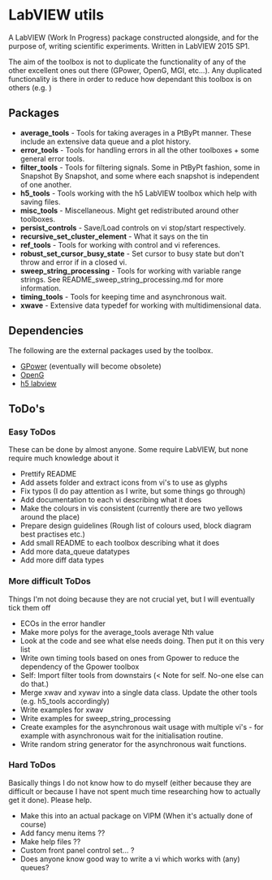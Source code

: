 # LabVIEW utils

A LabVIEW (Work In Progress) package constructed alongside, and for the purpose of, writing scientific experiments. Written in LabVIEW 2015 SP1.

The aim of the toolbox is not to duplicate the functionality of any of the other excellent ones out there (GPower, OpenG, MGI, etc...). Any duplicated functionality is there in order to reduce how dependant this toolbox is on others (e.g. )

## Packages

- **average_tools** - Tools for taking averages in a PtByPt manner. These include an extensive data queue and a plot history.
- **error_tools** - Tools for handling errors in all the other toolboxes + some general error tools.
- **filter_tools** - Tools for filtering signals. Some in PtByPt fashion, some in Snapshot By Snapshot, and some where each snapshot is independent of one another.
- **h5_tools** - Tools working with the h5 LabVIEW toolbox which help with saving files.
- **misc_tools** - Miscellaneous. Might get redistributed around other toolboxes.
- **persist_controls** - Save/Load controls on vi stop/start respectively.
- **recursive_set_cluster_element** - What it says on the tin
- **ref_tools** - Tools for working with control and vi references.
- **robust_set_cursor_busy_state** - Set cursor to busy state but don't throw and error if in a closed vi.
- **sweep_string_processing** - Tools for working with variable range strings. See README_sweep_string_processing.md for more information.
- **timing_tools** - Tools for keeping time and asynchronous wait.
- **xwave** - Extensive data typedef for working with multidimensional data.

## Dependencies

The following are the external packages used by the toolbox.

- [GPower](http://www.gpower.as/) (eventually will become obsolete)
- [OpenG](http://sine.ni.com/nips/cds/view/p/lang/en/nid/209027)
- [h5 labview](http://h5labview.sourceforge.net/)

## ToDo's

### Easy ToDos

These can be done by almost anyone. Some require LabVIEW, but none require much knowledge about it

- Prettify README
- Add assets folder and extract icons from vi's to use as glyphs
- Fix typos (I do pay attention as I write, but some things go through)
- Add documentation to each vi describing what it does
- Make the colours in vis consistent (currently there are two yellows around the place)
- Prepare design guidelines (Rough list of colours used, block diagram best practises etc.)
- Add small README to each toolbox describing what it does
- Add more data_queue datatypes
- Add more diff data types

### More difficult ToDos

Things I'm not doing because they are not crucial yet, but I will eventually tick them off

- ECOs in the error handler
- Make more polys for the average_tools average Nth value
- Look at the code and see what else needs doing. Then put it on this very list
- Write own timing tools based on ones from Gpower to reduce the dependency of the Gpower toolbox
- Self: Import filter tools from downstairs (< Note for self. No-one else can do that.)
- Merge xwav and xywav into a single data class. Update the other tools (e.g. h5_tools accordingly)
- Write examples for xwav
- Write examples for sweep_string_processing
- Create examples for the asynchronous wait usage with multiple vi's - for example with asynchronous wait for the initialisation routine.
- Write random string generator for the asynchronous wait functions.

### Hard ToDos

Basically things I do not know how to do myself (either because they are difficult or because I have not spent much time researching how to actually get it done). Please help.

- Make this into an actual package on VIPM (When it's actually done of course)
- Add fancy menu items ??
- Make help files ??
- Custom front panel control set... ?
- Does anyone know good way to write a vi which works with (any) queues?
